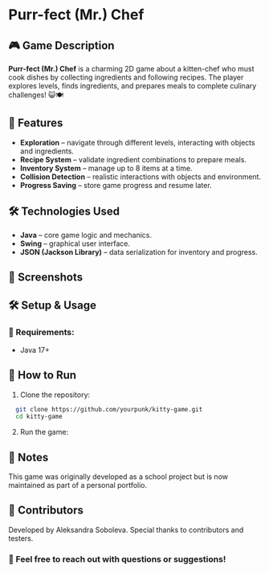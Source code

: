 # Purr-fect (Mr.) Chef 
## 🎮 Game Description
**Purr-fect (Mr.) Chef** is a charming 2D game about a kitten-chef who must cook dishes by collecting ingredients and following recipes. The player explores levels, finds ingredients, and prepares meals to complete culinary challenges! 😺🍽️

## 📌 Features
* **Exploration** – navigate through different levels, interacting with objects and ingredients.
* **Recipe System** – validate ingredient combinations to prepare meals.
* **Inventory System** – manage up to 8 items at a time.
* **Collision Detection** – realistic interactions with objects and environment.
* **Progress Saving** – store game progress and resume later.
  
## 🛠️ Technologies Used

* **Java** – core game logic and mechanics.
* **Swing** – graphical user interface.
* **JSON (Jackson Library)** – data serialization for inventory and progress.
  
## 🎨 Screenshots

## 🛠️ Setup & Usage
### 📌 Requirements:
* Java 17+
## 🚀 How to Run
1. Clone the repository:
  ```sh
    git clone https://github.com/yourpunk/kitty-game.git
    cd kitty-game
  ```
2. Run the game:

## 📜 Notes
This game was originally developed as a school project but is now maintained as part of a personal portfolio.

## 👥 Contributors
Developed by Aleksandra Soboleva. Special thanks to contributors and testers.

### 📩 Feel free to reach out with questions or suggestions!
